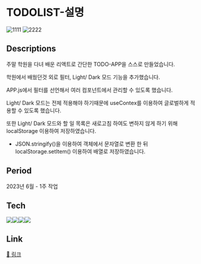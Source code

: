 # TODOLIST-설명
![1111](https://github.com/semimikoh/todo-app/assets/123785695/a5b69e85-5284-42cb-8590-42eecf921464)
![2222](https://github.com/semimikoh/todo-app/assets/123785695/db74f1b3-4878-4db9-bc73-da4e16c9362f)

## Descriptions

주말 학원을 다녀 배운 리액트로 간단한 TODO-APP을 스스로 만들었습니다.

학원에서 배웠던것 외로 필터, Light/ Dark 모드 기능을 추가했습니다.

APP.js에서 필터를 선언해서 여러 컴포넌트에서 관리할 수 있도록 했습니다. 

Light/ Dark 모드는 전체 적용해야 하기때문에 useContex를 이용하여 글로벌하게 적용할 수 있도록 했습니다.

또한 Light/ Dark 모드와 할 일 목록은 새로고침 하여도 변하지 않게 하기 위해 localStorage 이용하여 저장하였습니다.

- JSON.stringify()을 이용하여 객체에서 문자열로 변환 한 뒤 localStorage.setItem() 이용하여 배열로 저장하였습니다.

## Period

2023년 6월 - 1주 작업

## Tech

<img src="https://img.shields.io/badge/html5-E34F26?style=for-the-badge&logo=html5&logoColor=white"><img src="https://img.shields.io/badge/css3-1572B6?style=for-the-badge&logo=css3&logoColor=white"><img src="https://img.shields.io/badge/javascript-F7DF1E?style=for-the-badge&logo=javascript&logoColor=white"><img src="https://img.shields.io/badge/react-61DAFB?style=for-the-badge&logo=react&logoColor=white">

## Link

[📎 링크](https://yoonzeen.github.io/jei_react/)
